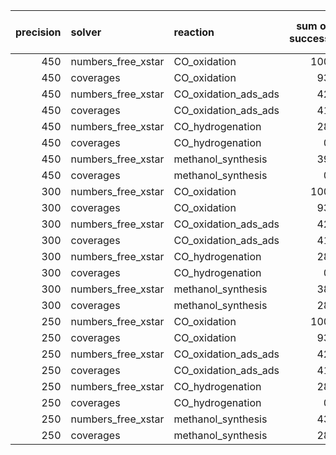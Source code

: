 |   precision | solver             | reaction             |   sum of success |   sum of failure |   total |
|------------:|:-------------------|:---------------------|-----------------:|-----------------:|--------:|
|         450 | numbers_free_xstar | CO_oxidation         |              100 |                0 |     100 |
|         450 | coverages          | CO_oxidation         |               93 |                7 |     100 |
|         450 | numbers_free_xstar | CO_oxidation_ads_ads |               42 |               58 |     100 |
|         450 | coverages          | CO_oxidation_ads_ads |               41 |               59 |     100 |
|         450 | numbers_free_xstar | CO_hydrogenation     |               28 |               72 |     100 |
|         450 | coverages          | CO_hydrogenation     |                0 |              100 |     100 |
|         450 | numbers_free_xstar | methanol_synthesis   |               39 |               61 |     100 |
|         450 | coverages          | methanol_synthesis   |                0 |              100 |     100 |
|         300 | numbers_free_xstar | CO_oxidation         |              100 |                0 |     100 |
|         300 | coverages          | CO_oxidation         |               93 |                7 |     100 |
|         300 | numbers_free_xstar | CO_oxidation_ads_ads |               42 |               58 |     100 |
|         300 | coverages          | CO_oxidation_ads_ads |               41 |               59 |     100 |
|         300 | numbers_free_xstar | CO_hydrogenation     |               28 |               72 |     100 |
|         300 | coverages          | CO_hydrogenation     |                0 |              100 |     100 |
|         300 | numbers_free_xstar | methanol_synthesis   |               38 |               62 |     100 |
|         300 | coverages          | methanol_synthesis   |               28 |               72 |     100 |
|         250 | numbers_free_xstar | CO_oxidation         |              100 |                0 |     100 |
|         250 | coverages          | CO_oxidation         |               93 |                7 |     100 |
|         250 | numbers_free_xstar | CO_oxidation_ads_ads |               42 |               58 |     100 |
|         250 | coverages          | CO_oxidation_ads_ads |               41 |               59 |     100 |
|         250 | numbers_free_xstar | CO_hydrogenation     |               28 |               72 |     100 |
|         250 | coverages          | CO_hydrogenation     |                0 |              100 |     100 |
|         250 | numbers_free_xstar | methanol_synthesis   |               43 |               57 |     100 |
|         250 | coverages          | methanol_synthesis   |               28 |               72 |     100 |
